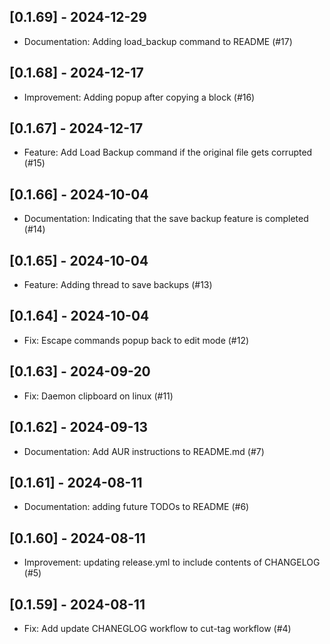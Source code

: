 
## [0.1.69] - 2024-12-29

- Documentation: Adding load_backup command to README (#17)


## [0.1.68] - 2024-12-17

- Improvement: Adding popup after copying a block (#16)


## [0.1.67] - 2024-12-17

- Feature: Add Load Backup command if the original file gets corrupted (#15)


## [0.1.66] - 2024-10-04

- Documentation: Indicating that the save backup feature is completed (#14)


## [0.1.65] - 2024-10-04

- Feature: Adding thread to save backups (#13)


## [0.1.64] - 2024-10-04

- Fix: Escape commands popup back to edit mode (#12)


## [0.1.63] - 2024-09-20

- Fix: Daemon clipboard on linux (#11)


## [0.1.62] - 2024-09-13

- Documentation: Add AUR instructions to README.md (#7)


## [0.1.61] - 2024-08-11

- Documentation: adding future TODOs to README (#6)


## [0.1.60] - 2024-08-11

- Improvement: updating release.yml to include contents of CHANGELOG (#5)


## [0.1.59] - 2024-08-11

- Fix: Add update CHANEGLOG workflow to cut-tag workflow (#4)


